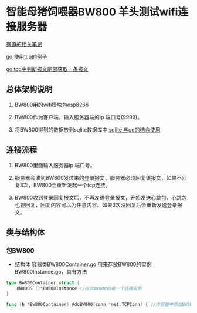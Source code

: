 智能母猪饲喂器BW800 羊头测试wifi连接服务器
===========================================

[有道的相关笔记](http://note.youdao.com/share/?id=2653313eba0d99860e54722c7ff45291&type=note)

[go 使用tcp的例子](http://note.youdao.com/share/?id=4069cd11a0ae1495a79e8a62f689470b&type=note)

[go tcp中判断报文尾部获取一条报文](http://note.youdao.com/share/?id=56d0dcacf0a823701042b4addb6ecd42&type=note)

总体架构说明
-----------
1. BW800用的wifi模块为esp8266

2. BW800作为客户端，输入服务器端的ip 端口号(9999)。

3. 将BW800得到的数据放到sqlite数据库中.[sqlite 与go的结合使用](http://note.youdao.com/share/?id=52ad9474de0a5b76ca76928a92ab6e5e&type=note)

连接流程
-------------
1. BW800里面输入服务器ip 端口号。

2. 服务器会收到BW800发过来的登录报文，服务器必须回复该报文，如果不回复3次，BW800会重新发起一个tcp连接。

3. BW800收到登录回复报文后，不再发送登录报文，开始发送心跳包，心跳包也要回复，回复内容可以为任意内容。如果3次没回复后会重新发送登录报文。

类与结构体
------------
### 包BW800
* 结构体 容器类BW800Container.go
	用来存放BW800的实例BW800Instance.go，具有方法

```go
type Bw800Container struct {
	BW800S []*BW800Instance //存放BW800的每一个连接实例
}

func (b *Bw800Container) AddBW800(conn *net.TCPConn) { //向容器中添加BW800的实例
```
